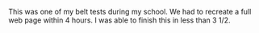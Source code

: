 This was one of my belt tests during my school. We had to recreate a full web page within 4 hours. I was able to finish this in less than 3 1/2.